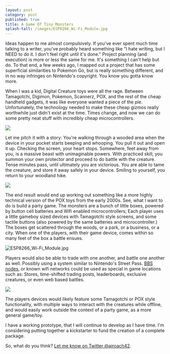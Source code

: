 ```yaml
---
layout: post
category: post
published: true
title: A Game Of Tiny Monsters
splash-tall: /images/ESP8266_Wi-Fi_Module.jpg
---
```

Ideas happen to me almost compulsively. If you've ever spent much time talking to a writer, you've probably heard something like "I hate writing, but I NEED to do it. I don't feel right until it's done." Project planning (and execution) is more or less the same for me. It's something I can't help but do. To that end, a few weeks ago, I mapped out a project that has some superficial similarities to Pokemon Go, but is really something different, and in no way infringes on Nintendo's copyright. You know you gotta know more. 


When I was a kid, Digital Creature toys were all the rage. Between Tamagotchi, Digimon, Pokemon, Scannerz, POX, and the rest of the cheap handheld gadgets, it was like everyone wanted a piece of the pie. Unfortunately, the technology needed to make these cheap gizmos really worthwhile just didn't exist at the time. Times change, and now we can do some pretty neat stuff with incredibly cheap microcontrollers. 

![](http://toys.gustoz.com/images/POX-blue.jpg)

Let me pitch it with a story: You're walking through a wooded area when the device in your pocket starts beeping and whooping. You pull it out and open it up. Checking the screen, your heart stops. Somewhere, feet away from you, is a massive beast with unimaginable powers. With practiced skill, you summon your own protector and proceed to do battle with the creature. Tense minutes pass, until ultimately you are victorious. You are able to tame the creature, and store it away safely in your device. Smiling to yourself, you return to your woodland hike. 

![](https://i.ytimg.com/vi/44kMEO39Bu0/maxresdefault.jpg)

The end result would end up working out something like a more highly technical version of the POX toys from the early 2000s. See, what I want to do is build a party game. The monsters are a bunch of little boxes, powered by button cell batteries and Wifi enabled microcontrollers; Each player uses a little gameboy sized devices with Tamagotchi style screens, and some tactile buttons (also powered by the same batteries and microcontroller.) The boxes get scattered through the woods, or a park, or a business, or a city. When one of the players, with their game device, comes within so many feet of the box a battle ensues. 

![ESP8266_Wi-Fi_Module.jpg]({{site.baseurl}}/images/ESP8266_Wi-Fi_Module.jpg)


Players would also be able to trade with one another, and battle one another as well. Possibly using a system similar to Nintendo's Street Pass. [BBS nodes](http://ajroach42.github.io/a-modern-bbs/), or known wifi networks could be used as special in game locations such as: Stores, time-shifted trading posts, leaderboards, exclusive creatures, or even web based battles. 

![](https://i.kinja-img.com/gawker-media/image/upload/s--9zW0v9mv--/c_scale,fl_progressive,q_80,w_800/18yiv7yxbn9kljpg.jpg)

The players devices would likely feature some Tamagotchi or POX style functionality, with multiple ways to interact with the creatures while offline, and would easily work outside the context of a party game, as a more general game/toy. 

 
I have a working prototype, that I will continue to develop as I have time. I'm considering putting together a kickstarter to fund the creation of a complete package. 

So, what do you think? [Let me know on Twitter @ajroach42](http://twitter.com/ajroach42).


